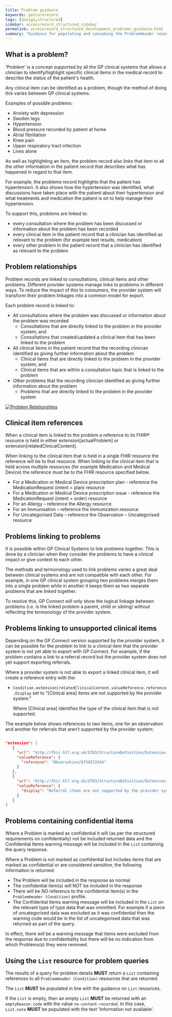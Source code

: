 ```yaml
---
title: Problem guidance
keywords: getcarerecord
tags: [design,structured]
sidebar: accessrecord_structured_sidebar
permalink: accessrecord_structured_development_problems_guidance.html
summary: "Guidance for populating and consuming the ProblemHeader resource"
---
```


## What is a problem? ##
'Problem' is a concept supported by all the GP clinical systems that allows a clinician to identify/highlight specific clinical items in the medical record to describe the status of the patient's health.

Any clinical item can be identified as a problem, though the method of doing this varies between GP clinical systems.

Examples of possible problems:
*	Anxiety with depression		
*	Swollen legs		
*	Hypertension		
*	Blood pressure recorded by patient at home 		
*	Atrial fibrillation		
*	Knee pain		
*	Upper respiratory tract infection		
*	Lives alone		

As well as highlighting an item, the problem record also links that item to all the other information in the patient record that describes what has happened in regard to that item.

For example, the problems record highlights that the patient has hypertension. It also shows how the hypertension was identified, what discussions have taken place with the patient about their hypertension and what treatments and medication the patient is on to help manage their hypertension.

To support this, problems are linked to:

* every consultation where the problem has been discussed or information about the problem has been recorded
* every clinical item in the patient record that a clinician has identified as relevant to the problem (for example test results, medication)
* every other problem in the patient record that a clinician has identified as relevant to the problem

## Problem relationships
Problem records are linked to consultations, clinical items and other problems. Different provider systems manage links to problems in different ways. To reduce the impact of this to consumers, the provider system will transform their problem linkages into a common model for export.

Each problem record is linked to:
*	All consultations where the problem was discussed or information about the problem was recorded
    *	Consultations that are directly linked to the problem in the provider system; and
    *	Consultations that created/updated a clinical item that has been linked to the problem
*	All clinical items in the patient record that the recording clinician identified as giving further information about the problem
    *	Clinical items that are directly linked to the problem in the provider system; and
    *	Clinical items that are within a consultation topic that is linked to the problem
*	Other problems that the recording clinician identified as giving further information about the problem
    *	Problems that are directly linked to the problem in the provider system

<a href="images/access_structured/Problem_Relationships.png"><img src="images/access_structured/Problem_Relationships.png" alt="Problem Relationships" style="max-width:100%;max-height:100%;"></a>

## Clinical item references

When a clinical item is linked to the problem a reference to its FHIR&reg; resource is held in either extension[actualProblem] or extension[relatedClinicalContent].

When linking to the clinical item that is held in a single FHIR resource the reference will be to that resource. When linking to the clinical item that is held across multiple resources (for example Medication and Medical Device) the reference must be to the FHIR resource specified below.
* For a Medication or Medical Device prescription plan - reference the MedicationRequest (intent = plan) resource
* For a Medication or Medical Device prescription issue - reference the MedicationRequest (intent = order) resource
* For an Allergy – reference the Allergy resource
* For an Immunisation – reference the Immunization resource
* For Uncategorised Data – reference the Observation – Uncategorised resource

## Problems linking to problems

It is possible within GP Clinical Systems to link problems together. This is done by a clinician when they consider the problems to have a clinical impact or give context to each other.

The methods and termonology used to link problems varies a great deal between clinical systems and are not compatible with each other. For example, in one GP clinical system grouping two problems merges them into a single problem while in another it keeps them as two separate problems that are linked together.

To resolve this, GP Connect will only show the logical linkage between problems (i.e. is the linked problem a parent, child or sibling) without reflecting the termonology of the provider system.

## Problems linking to unsupported clinical items

Depending on the GP Connect version supported by the provider system, it can be possible for the problem to link to a clinical item that the provider system is not yet able to export with GP Connect. For example, if the problem contains a link to a referral record but the provider system does not yet support exporting referrals.

Where a provider system is not able to export a linked clinical item, it will create a reference entry with the:

* `Condition.extension[relatedClinicalContent.valueReference.reference.Display` set to “[Clinical area] items are not supported by the provider system.”

   Where [Clinical area] identifies the type of the clinical item that is not supported.

The example below shows references to two items, one for an observation and another for referrals that aren’t supported by the provider system:
```json

"extension": [
   {
     "url": "http://fhir.hl7.org.uk/STU3/StructureDefinition/Extension-CareConnect-RelatedClinicalContent-1",
     "valueReference": {
       "reference": "Observation/6734572634"
     }
   },
   {
     "url": "http://fhir.hl7.org.uk/STU3/StructureDefinition/Extension-CareConnect-RelatedClinicalContent-1",
     "valueReference": {
       "display": "Referral items are not supported by the provider system"
     }
   }
]
```


## Problems containing confidential items

Where a Problem is marked as confidential it will (as per the structured requirements on confidentially) not be included returned data and the Confidential Items warning message will be included in the `List` containing the query response.

Where a Problem is not marked as confidential but includes items that are marked as confidential or are considered sensitive, the following information is returned:
* The Problem will be included in the response as normal
* The confidential item(s) will NOT be included in the response
* There will be NO reference to the confidential item(s) in the `ProblemHeader (Condition)` profile.
* The Confidential Items warning message will be included in the `List` on the relevant type of type data that was ommitted. For example if a piece of uncategorised data was excluded as it was confidential then the warning code would be in the list of uncategorised data that was returned as part of the query.

In effect, there will be a warning message that items were excluded from the response due to confidentiality but there will be no indication from which Problems(s) they were removed.

## Using the `List` resource for problem queries

The results of a query for problem details **MUST** return a `List` containing references to all `ProblemHeader (Condition)` resources that are returned.

The `List` **MUST** be populated in line with the guidance on `List` resources.

If the `List` is empty, then an empty `List` **MUST** be returned with an `emptyReason.code` with the value `no-content-recorded`. In this case, `List.note` **MUST** be populated with the text 'Information not available'.

